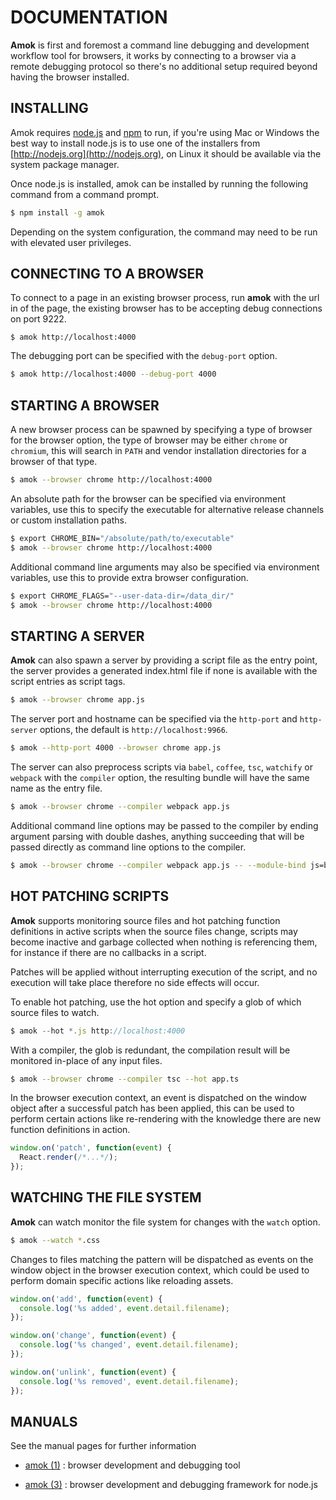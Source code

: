 ---
---
# DOCUMENTATION

**Amok** is first and foremost a command line debugging and development workflow
tool for browsers, it works by connecting to a browser via a remote debugging
protocol so there's no additional setup required beyond having the browser
installed.

## INSTALLING

Amok requires [node.js](http://nodejs.org) and [npm](http://npmjs.com) to run,
if you're using Mac or Windows the best way to install node.js is to use one of
the installers from [http://nodejs.org](http://nodejs.org), on Linux it should
be available via the system package manager.

Once node.js is installed, amok can be installed by running the following
command from a command prompt.

```sh
$ npm install -g amok
```

Depending on the system configuration, the command may need to be run with
elevated user privileges.

## CONNECTING TO A BROWSER
To connect to a page in an existing browser process, run **amok** with the url
in of the page, the existing browser has to be accepting debug connections on
port 9222.

```
$ amok http://localhost:4000
```

The debugging port can be specified with the `debug-port` option.

```sh
$ amok http://localhost:4000 --debug-port 4000
```

## STARTING A BROWSER
A new browser process can be spawned by specifying a type of browser for the
browser option, the type of browser may be either `chrome` or `chromium`, this
will search in `PATH` and vendor installation directories for a browser of that
type.

```sh
$ amok --browser chrome http://localhost:4000
```

An absolute path for the browser can be specified via environment variables, use
this to specify the executable for alternative release channels or custom
installation paths.

```sh
$ export CHROME_BIN="/absolute/path/to/executable"
$ amok --browser chrome http://localhost:4000
```

Additional command line arguments may also be specified via environment
variables, use this to provide extra browser configuration.

```sh
$ export CHROME_FLAGS="--user-data-dir=/data_dir/"
$ amok --browser chrome http://localhost:4000
```

## STARTING A SERVER
**Amok** can also spawn a server by providing a script file as the entry point,
the server provides a generated index.html file if none is available with the
script entries as script tags.

```sh
$ amok --browser chrome app.js
```

The server port and hostname can be specified via the `http-port` and
`http-server` options, the default is `http://localhost:9966`.

```sh
$ amok --http-port 4000 --browser chrome app.js
```

The server can also preprocess scripts via `babel`, `coffee`, `tsc`, `watchify`
or `webpack` with the `compiler` option, the resulting bundle will have the same
name as the entry file.

```sh
$ amok --browser chrome --compiler webpack app.js
```

Additional command line options may be passed to the compiler by ending argument
parsing with double dashes, anything succeeding that will be passed directly as
command line options to the compiler.

```sh
$ amok --browser chrome --compiler webpack app.js -- --module-bind js=babel
```

## HOT PATCHING SCRIPTS
**Amok** supports monitoring source files and hot patching function definitions
in active scripts when the source files change, scripts may become inactive and
garbage collected when nothing is referencing them, for instance if there are no
callbacks in a script.

Patches will be applied without interrupting execution of the script, and no
execution will take place therefore no side effects will occur.

To enable hot patching, use the hot option and specify a glob of which source
files to watch.

```js
$ amok --hot *.js http://localhost:4000
```

With a compiler, the glob is redundant, the compilation result will be monitored
in-place of any input files.

```sh
$ amok --browser chrome --compiler tsc --hot app.ts
```

In the browser execution context, an event is dispatched on the window object
after a successful patch has been applied, this can be used to perform certain
actions like re-rendering with the knowledge there are new function definitions
in action.

```js
window.on('patch', function(event) {
  React.render(/*...*/);
});
```

## WATCHING THE FILE SYSTEM
**Amok** can watch monitor the file system for changes with the `watch` option.

```sh
$ amok --watch *.css
```
Changes to files matching the pattern will be dispatched as events on the window
object in the browser execution context, which could be used to perform domain
specific actions like reloading assets.

```js
window.on('add', function(event) {
  console.log('%s added', event.detail.filename);
});

window.on('change', function(event) {
  console.log('%s changed', event.detail.filename);
});

window.on('unlink', function(event) {
  console.log('%s removed', event.detail.filename);
});
```

## MANUALS
See the manual pages for further information

- [amok (1)](amok.1.md)
: browser development and debugging tool

- [amok (3)](amok.3.md)
: browser development and debugging framework for node.js
